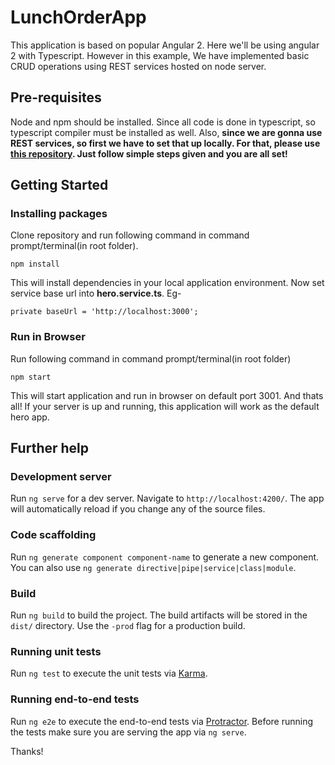 # LunchOrderApp
This application is based on popular Angular 2. Here we'll be using angular 2 with Typescript.
However in this example, We have implemented basic CRUD operations using REST services hosted on node server. 

## Pre-requisites
Node and npm should be installed. Since all code is done in typescript, so typescript compiler must be installed as well.
Also, **since we are gonna use REST services, so first we have to set that up locally. For that, please use [this repository](https://github.com/anandprajapati1/CRUD-operation-using-mongo-node). 
Just follow simple steps given and you are all set!**

## Getting Started
### Installing packages
Clone repository and run following command in command prompt/terminal(in root folder).
```
npm install
```
This will install dependencies in your local application environment.
Now set service base url into **hero.service.ts**. Eg-
```
private baseUrl = 'http://localhost:3000';
```

### Run in Browser
Run following command in command prompt/terminal(in root folder)
```
npm start
```
This will start application and run in browser on default port 3001. And thats all!
If your server is up and running, this application will work as the default hero app.


## Further help
### Development server

Run `ng serve` for a dev server. Navigate to `http://localhost:4200/`. The app will automatically reload if you change any of the source files.

### Code scaffolding

Run `ng generate component component-name` to generate a new component. You can also use `ng generate directive|pipe|service|class|module`.

### Build

Run `ng build` to build the project. The build artifacts will be stored in the `dist/` directory. Use the `-prod` flag for a production build.

### Running unit tests

Run `ng test` to execute the unit tests via [Karma](https://karma-runner.github.io).

### Running end-to-end tests

Run `ng e2e` to execute the end-to-end tests via [Protractor](http://www.protractortest.org/).
Before running the tests make sure you are serving the app via `ng serve`.



Thanks!
